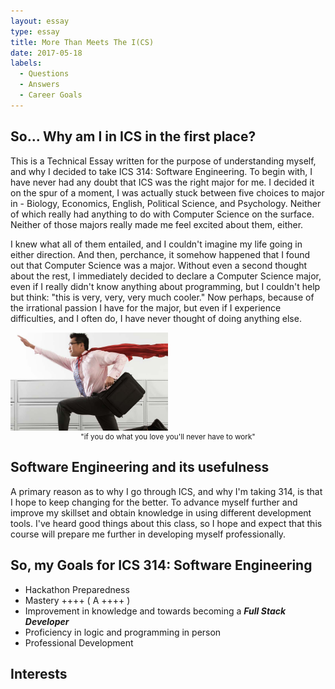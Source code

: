 ```yaml
---
layout: essay
type: essay
title: More Than Meets The I(CS)
date: 2017-05-18
labels:
  - Questions
  - Answers
  - Career Goals
---
```

## So... Why am I in ICS in the first place?

This is a Technical Essay written for the purpose of understanding myself, and why I decided to take ICS 314: Software Engineering. 
To begin with, I have never had any doubt that ICS was the right major for me. I decided it on the spur of a moment, I was actually stuck
between five choices to major in - Biology, Economics, English, Political Science, and Psychology. Neither of which really had anything to
do with Computer Science on the surface. Neither of those majors really made me feel excited about them, either. 

I knew what all of them
entailed, and I couldn't imagine my life going in either direction. And then, perchance, it somehow happened that I found out that Computer 
Science was a major. Without even a second thought about the rest, I immediately decided to declare a Computer Science major, even if I
really didn't know anything about programming, but I couldn't help but think: "this is very, very, very much cooler." Now perhaps, because
of the irrational passion I have for the major, but even if I experience difficulties, and I often do, I have never thought of doing anything
else.


<img class="ui centered medium image" width= "50%" src="../images/passion.jpg">
<small><center> "if you do what you love you'll never have to work" </center></small>


## Software Engineering and its usefulness

A primary reason as to why I go through ICS, and why I'm taking 314, is that I hope to keep changing for the better. 
To advance myself further and improve my skillset and obtain knowledge in using different development tools.
I've heard good things about this class, so I hope and expect that this course will prepare me further in developing myself professionally.  

## So, my Goals for ICS 314: Software Engineering

- Hackathon Preparedness
- Mastery ++++ ( A ++++ )
- Improvement in knowledge and towards becoming a ***Full Stack Developer***
- Proficiency in logic and programming in person
- Professional Development

## Interests





